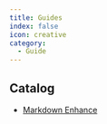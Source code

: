 ```yaml
---
title: Guides
index: false
icon: creative
category:
  - Guide
---
```


## Catalog

- [Markdown Enhance](markdown.md)
